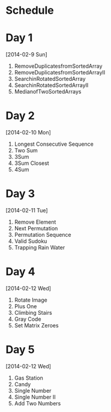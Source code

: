 Schedule
========

Day 1 
=====
[2014-02-9 Sun]
  1. RemoveDuplicatesfromSortedArray
  2. RemoveDuplicatesfromSortedArrayII 
  3. SearchinRotatedSortedArray
  4. SearchinRotatedSortedArrayII
  5. MedianofTwoSortedArrays


Day 2
=====
[2014-02-10 Mon]
  1. Longest Consecutive Sequence
  2. Two Sum
  3. 3Sum
  4. 3Sum Closest
  5. 4Sum


Day 3
=====
[2014-02-11 Tue]
  1. Remove Element
  2. Next Permutation
  3. Permutation Sequence
  4. Valid Sudoku
  5. Trapping Rain Water


Day 4
=====
[2014-02-12 Wed]
  1. Rotate Image
  2. Plus One
  3. Climbing Stairs 
  4. Gray Code
  5. Set Matrix Zeroes

Day 5
=====
[2014-02-12 Wed]
  1. Gas Station
  2. Candy
  3. Single Number 
  4. Single Number II
  5. Add Two Numbers
